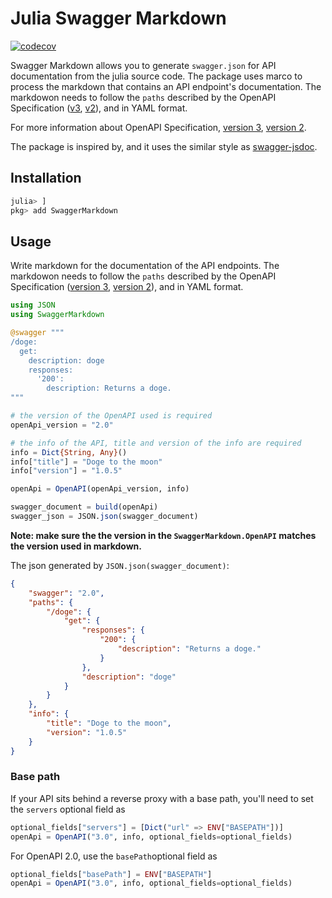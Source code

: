 # Julia Swagger Markdown
[![codecov](https://codecov.io/gh/jiachengzhang1/SwaggerMarkdown/branch/master/graph/badge.svg?token=GF65PUANJ2)](https://codecov.io/gh/jiachengzhang1/SwaggerMarkdown)

Swagger Markdown allows you to generate `swagger.json` for API documentation from the julia source code. The package uses marco to process the markdown that contains an API endpoint's documentation. The markdowon needs to follow the `paths` described by the OpenAPI Specification ([v3](https://swagger.io/specification/#paths-object), [v2](https://swagger.io/docs/specification/2-0/paths-and-operations/)), and in YAML format.

For more information about OpenAPI Specification, [version 3](https://swagger.io/docs/specification/basic-structure/), [version 2](https://swagger.io/docs/specification/2-0/basic-structure/).

The package is inspired by, and it uses the similar style as [swagger-jsdoc](https://github.com/Surnet/swagger-jsdoc).

## Installation

```julia
julia> ]
pkg> add SwaggerMarkdown
```

## Usage

Write markdown for the documentation of the API endpoints. The markdowon needs to follow the `paths` described by the OpenAPI Specification ([version 3](https://swagger.io/specification/#paths-object), [version 2](https://swagger.io/docs/specification/2-0/paths-and-operations/)), and in YAML format.


```julia
using JSON
using SwaggerMarkdown

@swagger """
/doge:
  get:
    description: doge
    responses:
      '200':
        description: Returns a doge.
"""

# the version of the OpenAPI used is required
openApi_version = "2.0"

# the info of the API, title and version of the info are required
info = Dict{String, Any}()
info["title"] = "Doge to the moon"
info["version"] = "1.0.5"

openApi = OpenAPI(openApi_version, info)

swagger_document = build(openApi)
swagger_json = JSON.json(swagger_document)
```

**Note: make sure the the version in the `SwaggerMarkdown.OpenAPI` matches the version used in markdown.**

The json generated by `JSON.json(swagger_document)`:

```json
{
    "swagger": "2.0",
    "paths": {
        "/doge": {
            "get": {
                "responses": {
                    "200": {
                        "description": "Returns a doge."
                    }
                },
                "description": "doge"
            }
        }
    },
    "info": {
        "title": "Doge to the moon",
        "version": "1.0.5"
    }
}
```
### Base path

If your API sits behind a reverse proxy with a base path, you'll need to set the `servers` optional field as

```julia
optional_fields["servers"] = [Dict("url" => ENV["BASEPATH"])]
openApi = OpenAPI("3.0", info, optional_fields=optional_fields)
```

For OpenAPI 2.0, use the `basePath`optional field as

```julia
optional_fields["basePath"] = ENV["BASEPATH"]
openApi = OpenAPI("3.0", info, optional_fields=optional_fields)
```

